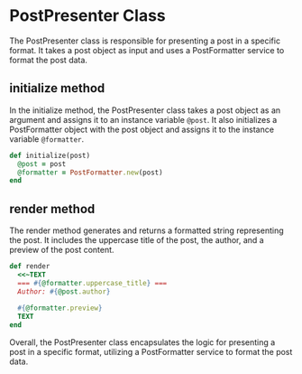 # PostPresenter Class

The PostPresenter class is responsible for presenting a post in a specific format. It takes a post object as input and uses a PostFormatter service to format the post data.

## initialize method

In the initialize method, the PostPresenter class takes a post object as an argument and assigns it to an instance variable `@post`. It also initializes a PostFormatter object with the post object and assigns it to the instance variable `@formatter`.

```ruby
def initialize(post)
  @post = post
  @formatter = PostFormatter.new(post)
end
```

## render method

The render method generates and returns a formatted string representing the post. It includes the uppercase title of the post, the author, and a preview of the post content.

```ruby
def render
  <<~TEXT
  === #{@formatter.uppercase_title} ===
  Author: #{@post.author}
  
  #{@formatter.preview}
  TEXT
end
```

Overall, the PostPresenter class encapsulates the logic for presenting a post in a specific format, utilizing a PostFormatter service to format the post data.